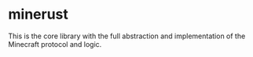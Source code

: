 # minerust
This is the core library with the full abstraction and implementation of the Minecraft protocol and logic.
